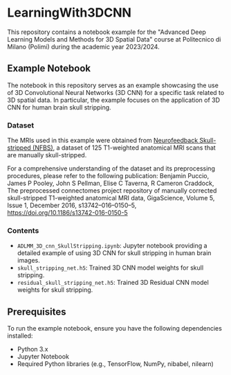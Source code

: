 # LearningWith3DCNN
This repository contains a notebook example for the "Advanced Deep Learning Models and Methods for 3D Spatial Data" course at Politecnico di Milano (Polimi) during the academic year 2023/2024.

## Example Notebook
The notebook in this repository serves as an example showcasing the use of 3D Convolutional Neural Networks (3D CNN) for a specific task related to 3D spatial data. In particular, the example focuses on the application of 3D CNN for human brain skull stripping.

### Dataset
The MRIs used in this example were obtained from [Neurofeedback Skull-stripped (NFBS)](http://preprocessed-connectomes-project.org/NFB_skullstripped/), a dataset of 125 T1-weighted anatomical MRI scans that are manually skull-stripped.

For a comprehensive understanding of the dataset and its preprocessing procedures, please refer to the following publication:
Benjamin Puccio, James P Pooley, John S Pellman, Elise C Taverna, R Cameron Craddock, The preprocessed connectomes project repository of manually corrected skull-stripped T1-weighted anatomical MRI data, GigaScience, Volume 5, Issue 1, December 2016, s13742–016–0150–5, https://doi.org/10.1186/s13742-016-0150-5

### Contents
- `ADLMM_3D_cnn_SkullStripping.ipynb`: Jupyter notebook providing a detailed example of using 3D CNN for skull stripping in human brain images.
- `skull_stripping_net.h5`: Trained 3D CNN model weights for skull stripping.
- `residual_skull_stripping_net.h5`: Trained 3D Residual CNN model weights for skull stripping.

## Prerequisites
To run the example notebook, ensure you have the following dependencies installed:
- Python 3.x
- Jupyter Notebook
- Required Python libraries (e.g., TensorFlow, NumPy, nibabel, nilearn)
